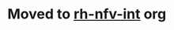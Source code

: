 **Moved to [rh-nfv-int](https://github.com/rh-nfv-int/testpmd-container-app) org**
===================================================================================
